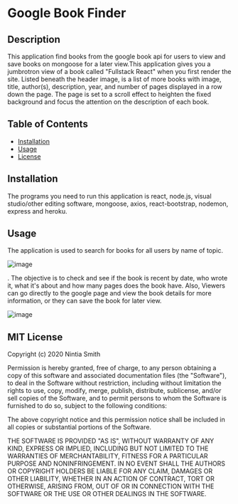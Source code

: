 # Google Book Finder

## Description 
This application find books from the google book api for users to view and save books on mongoose for a later view.This application gives you a jumbrotron view of a book called "Fullstack React" when you first render the site. Listed beneath the header image, is a list of more books with image, title, author(s), description, year, and number of pages displayed in a row down the page. The page is set to a scroll effect to heighten the fixed background and focus the attention on the  description of each book. 

## Table of Contents

* [Installation](#installation)
* [Usage](#usage)
* [License](#license)


## Installation
The programs you need to run this application is react, node.js, visual studio/other editing software, mongoose, axios, react-bootstrap, nodemon, express and heroku. 

## Usage 
The application is used to search for books for all users by name of topic.

![image](https://user-images.githubusercontent.com/65423204/99896488-0c9c0980-2c5f-11eb-82e9-3cca3e34d2c2.png)


. The objective is to check and see if the book is recent by date, who wrote it, what it's about and how many pages does the book have. Also, Viewers can go directly to the google page and view the book details for more information, or they can save the book for later view.

![image](https://user-images.githubusercontent.com/65423204/99896666-a7e1ae80-2c60-11eb-95c0-4482a4f89286.png)


## MIT License

Copyright (c) 2020 Nintia Smith

Permission is hereby granted, free of charge, to any person obtaining a copy
of this software and associated documentation files (the "Software"), to deal
in the Software without restriction, including without limitation the rights
to use, copy, modify, merge, publish, distribute, sublicense, and/or sell
copies of the Software, and to permit persons to whom the Software is
furnished to do so, subject to the following conditions:

The above copyright notice and this permission notice shall be included in all
copies or substantial portions of the Software.

THE SOFTWARE IS PROVIDED "AS IS", WITHOUT WARRANTY OF ANY KIND, EXPRESS OR
IMPLIED, INCLUDING BUT NOT LIMITED TO THE WARRANTIES OF MERCHANTABILITY,
FITNESS FOR A PARTICULAR PURPOSE AND NONINFRINGEMENT. IN NO EVENT SHALL THE
AUTHORS OR COPYRIGHT HOLDERS BE LIABLE FOR ANY CLAIM, DAMAGES OR OTHER
LIABILITY, WHETHER IN AN ACTION OF CONTRACT, TORT OR OTHERWISE, ARISING FROM,
OUT OF OR IN CONNECTION WITH THE SOFTWARE OR THE USE OR OTHER DEALINGS IN THE
SOFTWARE.


